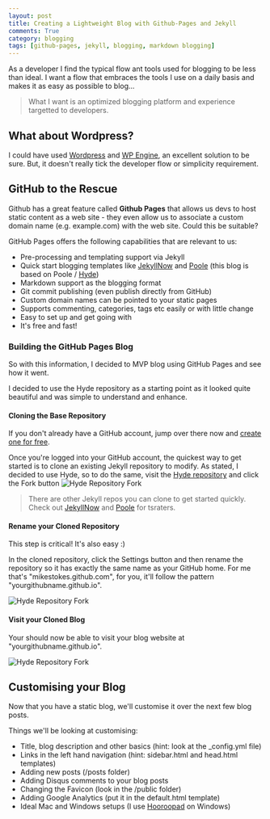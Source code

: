 ```yaml
---
layout: post
title: Creating a Lightweight Blog with Github-Pages and Jekyll
comments: True
category: blogging
tags: [github-pages, jekyll, blogging, markdown blogging]
---
```



As a developer I find the typical flow ant tools used for blogging to be less than ideal. I want a flow that embraces the tools I use on a daily basis and makes it as easy as possible to blog...

> What I want is an optimized blogging platform and experience targetted to developers.

## What about Wordpress?

I could have used [Wordpress](https://wordpress.org/) and [WP Engine](http://wpengine.com/), an excellent solution to be sure. But, it doesn't really tick the developer flow or simplicity requirement.

## GitHub to the Rescue

Github has a great feature called **Github Pages** that allows us devs to host static content as a web site - they even allow us to associate a custom domain name (e.g. example.com) with the web site. Could this be suitable?

GitHub Pages offers the following capabilities that are relevant to us:

 * Pre-processing and templating support via Jekyll
 * Quick start blogging templates like [JekyllNow](https://github.com/barryclark/jekyll-now) and [Poole](http://getpoole.com/) (this blog is based on Poole / [Hyde](https://github.com/poole/hyde))
 * Markdown support as the blogging format
 * Git commit publishing (even publish directly from GitHub)
 * Custom domain names can be pointed to your static pages
 * Supports commenting, categories, tags etc easily or with little change
 * Easy to set up and get going with
 * It's free and fast!

### Building the GitHub Pages Blog

So with this information, I decided to MVP blog using GitHub Pages and see how it went.

I decided to use the Hyde repository as a starting point as it looked quite beautiful and was simple to understand and enhance.

#### Cloning the Base Repository

If you don't already have a GitHub account, jump over there now and [create one for free](https://github.com/).

Once you're logged into your GitHub account, the quickest way to get started is to clone an existing Jekyll repository to modify. As stated, I decided to use Hyde, so to do the same, visit the [Hyde repository](https://github.com/poole/hyde) and click the Fork button ![Hyde Repository Fork](http://mikestokes.co/public/img/fork-hype-repo.png)

> There are other Jekyll repos you can clone to get started quickly. Check out [JekyllNow](https://github.com/barryclark/jekyll-now) and [Poole](https://github.com/poole/) for tsraters.

#### Rename your Cloned Repository

This step is critical! It's also easy :)

In the cloned repository, click the Settings button and then rename the repository so it has exactly the same name as your GitHub home. For me that's "mikestokes.github.com", for you, it'll follow the pattern "yourgithubname.github.io".

![Hyde Repository Fork](http://mikestokes.co/public/img/rename-repo.png)

#### Visit your Cloned Blog

Your should now be able to visit your blog website at "yourgithubname.github.io".

![Hyde Repository Fork](http://mikestokes.co/public/img/hype-cloned-blog.png)

## Customising your Blog

Now that you have a static blog, we'll customise it over the next few blog posts.

Things we'll be looking at customising:

 * Title, blog description and other basics (hint: look at the _config.yml file)
 * Links in the left hand navigation (hint: sidebar.html and head.html templates)
 * Adding new posts (/posts folder)
 * Adding Disqus comments to your blog posts
 * Changing the Favicon (look in the /public folder)
 * Adding Google Analytics (put it in the default.html template)
 * Ideal Mac and Windows setups (I use [Hooroopad](http://pad.haroopress.com/) on Windows)
